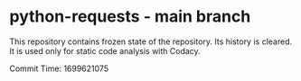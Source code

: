 # python-requests - main branch

This repository contains frozen state of the repository.
Its history is cleared. It is used only for static code
analysis with Codacy.

Commit Time: 1699621075